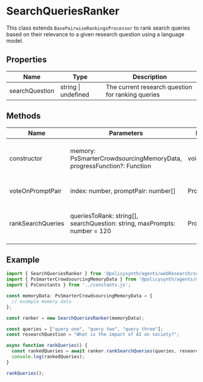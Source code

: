 # SearchQueriesRanker

This class extends `BasePairwiseRankingsProcessor` to rank search queries based on their relevance to a given research question using a language model.

## Properties

| Name            | Type                  | Description                                       |
|-----------------|-----------------------|---------------------------------------------------|
| searchQuestion  | string \| undefined   | The current research question for ranking queries |

## Methods

| Name              | Parameters                                             | Return Type                        | Description                                                                 |
|-------------------|--------------------------------------------------------|------------------------------------|-----------------------------------------------------------------------------|
| constructor       | memory: PsSmarterCrowdsourcingMemoryData, progressFunction?: Function  | void                               | Initializes a new instance of the SearchQueriesRanker with optional progress function. |
| voteOnPromptPair  | index: number, promptPair: number[]                    | Promise<PsPairWiseVoteResults>| Processes a pair of prompts and returns the ranking results.                |
| rankSearchQueries | queriesToRank: string[], searchQuestion: string, maxPrompts: number = 120 | Promise<string[]> | Ranks a list of search queries based on their relevance to the specified research question. |

## Example

```typescript
import { SearchQueriesRanker } from '@policysynth/agents/webResearch/searchQueriesRanker.js';
import { PsSmarterCrowdsourcingMemoryData } from '@policysynth/agents/memoryDataTypes.js';
import { PsConstants } from '../constants.js';

const memoryData: PsSmarterCrowdsourcingMemoryData = {
  // example memory data
};

const ranker = new SearchQueriesRanker(memoryData);

const queries = ["query one", "query two", "query three"];
const researchQuestion = "What is the impact of AI on society?";

async function rankQueries() {
  const rankedQueries = await ranker.rankSearchQueries(queries, researchQuestion);
  console.log(rankedQueries);
}

rankQueries();
```